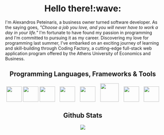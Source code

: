 <h1 align="center">Hello there!:wave:</h1>

I'm Alexandros Peteinaris, a business owner turned software developer. As the saying goes, *"Choose a job you love, and you will never have to work a day in your life."* I'm fortunate to have found my passion in programming and I'm committed to pursuing it as my career. Discovering my love for programming last summer, I've embarked on an exciting journey of learning and skill-building through Coding Factory, a cutting-edge full-stack web application program offered by the Athens University of Economics and Business. 
<br>
<h2 align=center>Programming Languages, Frameworks & Tools</h2>

<p align=center>
  <img height=50 src="https://cdn.jsdelivr.net/gh/devicons/devicon/icons/java/java-original-wordmark.svg" />
  <img height=50 src="https://user-images.githubusercontent.com/110426010/232903299-ba07b280-d9d5-4d57-a717-926c71d38ef0.png" />
  <img height=50 src="https://cdn.jsdelivr.net/gh/devicons/devicon/icons/javascript/javascript-original.svg" />&nbsp;&nbsp;&nbsp;
  <img height=50 src="https://cdn.jsdelivr.net/gh/devicons/devicon/icons/html5/html5-original.svg" />&nbsp;&nbsp;&nbsp;
  <img height=50 src="https://cdn.jsdelivr.net/gh/devicons/devicon/icons/css3/css3-original.svg" />&nbsp;&nbsp;&nbsp;
  <img height=60 src="https://cdn.jsdelivr.net/gh/devicons/devicon/icons/mysql/mysql-original-wordmark.svg" />&nbsp;&nbsp;&nbsp;
  <img height=50 src="https://cdn.jsdelivr.net/gh/devicons/devicon/icons/git/git-original.svg" />&nbsp;&nbsp;&nbsp;
  <img height=50 src="https://www.vectorlogo.zone/logos/getpostman/getpostman-icon.svg" />
  
  
  
  

  
  
</p>

<h2 align=center>Github Stats</h2>

<p align=center>
  <img src="https://github-readme-stats.vercel.app/api/top-langs/?username=alexpeti&layout=compact" />
</p>



          

      
          

<!---
AlexPeti/AlexPeti is a ✨ special ✨ repository because its `README.md` (this file) appears on your GitHub profile.
You can click the Preview link to take a look at your changes.
--->
